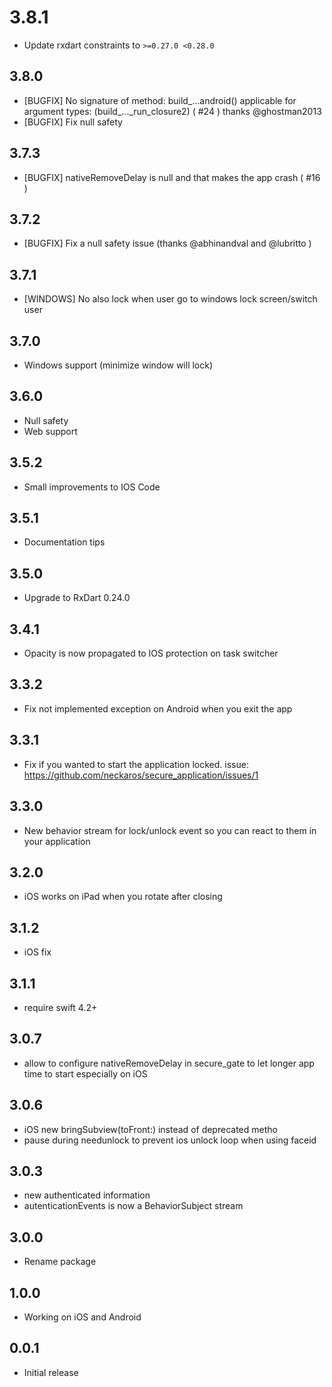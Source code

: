 # 3.8.1

* Update rxdart constraints to `>=0.27.0 <0.28.0`

## 3.8.0

* [BUGFIX] No signature of method: build_…android() applicable for argument types: (build_…_run_closure2) ( #24 ) thanks @ghostman2013
* [BUGFIX] Fix null safety

## 3.7.3

* [BUGFIX] nativeRemoveDelay is null and that makes the app crash ( #16 )

## 3.7.2

* [BUGFIX] Fix a null safety issue (thanks @abhinandval and @lubritto )

## 3.7.1

* [WINDOWS] No also lock when user go to windows lock screen/switch user

## 3.7.0

* Windows support (minimize window will lock)

## 3.6.0

* Null safety
* Web support

## 3.5.2

* Small improvements to IOS Code

## 3.5.1

* Documentation tips
  
## 3.5.0

* Upgrade to RxDart 0.24.0
  
## 3.4.1

* Opacity is now propagated to IOS protection on task switcher
  
## 3.3.2

* Fix not implemented exception on Android when you exit the app

## 3.3.1

* Fix if you wanted to start the application locked. issue: https://github.com/neckaros/secure_application/issues/1

## 3.3.0

* New behavior stream for lock/unlock event so you can react to them in your application

## 3.2.0

* iOS works on iPad when you rotate after closing

## 3.1.2

* iOS fix

## 3.1.1

* require swift 4.2+

## 3.0.7

* allow to configure nativeRemoveDelay in secure_gate to let longer  app time to start especially on iOS

## 3.0.6

* iOS new bringSubview(toFront:) instead of deprecated metho
* pause during needunlock to prevent ios unlock loop when using faceid

## 3.0.3

* new authenticated information
* autenticationEvents is now a BehaviorSubject stream

## 3.0.0

* Rename package

## 1.0.0

* Working on iOS and Android

## 0.0.1

* Initial release
